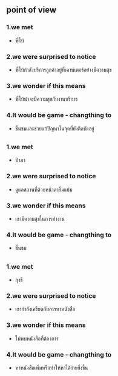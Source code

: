 ## point of view

### 1.we met
* พี่โบ้
### 2.we were surprised to notice
* พี่โบ้กำลังบริการลูกค้าอยู่ที่เคาน์เตอร์อย่างมีความสุข
### 3.we wonder if this means
* พี่โบ้น่าจะมีความสุขกับงานบริการ
### 4.It would be game - changthing to
* ชื่นชมและช่วยแก้ปัญหาในจุดที่ยังติดขัดอยู่

##
### 1.we met
* ป้าภา
### 2.we were surprised to notice
* ดูแลสถานที่ด้วยหน้าตายิ้มแย้ม
### 3.we wonder if this means
* เขามีความสุขในการทำงาน
### 4.It would be game - changthing to
* ชื่นชม

##
### 1.we met
* ลุงธี
### 2.we were surprised to notice
* เขากำลังเครียดกับการหาหนังสือ
### 3.we wonder if this means
* ไม่พบหนังสือที่ต้องการ
### 4.It would be game - changthing to
* หาหนังสือเพิ่มหรือทำให้หาได้ง่ายยิ่งขึ้น
